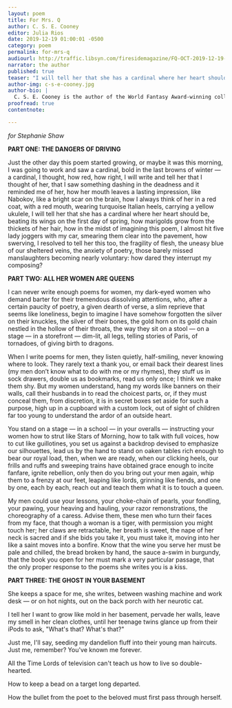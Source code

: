 ```yaml
---
layout: poem
title: For Mrs. Q
author: C. S. E. Cooney
editor: Julia Rios
date: 2019-12-19 01:00:01 -0500
category: poem
permalink: for-mrs-q
audiourl: http://traffic.libsyn.com/firesidemagazine/FQ-OCT-2019-12-19-For_Mrs._Q.mp3
narrator: the author
published: true
teaser: "I will tell her that she has a cardinal where her heart should be, beating its wings on the first day of spring"
author-img: c-s-e-cooney.jpg
author-bio: |
  C. S. E. Cooney is the author of the World Fantasy Award-winning collection _Bone Swans: Stories_, and the poetry collection _How to Flirt in Faerieland and Other Wild Rhymes_, which contains her Rhysling Award-Winning poem, “The Sea King’s Second Bride.” Her novella, _Desdemona and the Deep_, is forthcoming in July 2019 from Tor.com Publishing. Her recent fiction can be found in Ellen Datlow’s _Mad Hatters and March Hares_, Rich Horton’s _Year’s Best Science Fiction and Fantasy_, _Lightspeed Magazine_, _Strange Horizons_, _Uncanny Magazine_, and elsewhere.
proofread: true
contentnote:

---
```


_for Stephanie Shaw_

**PART ONE: THE DANGERS OF DRIVING**

Just the other day this poem started growing, or maybe it was this morning, I was going to work and saw a cardinal, bold in the last browns of winter — a cardinal, I thought, how red, how right, I will write and tell her that I thought of her, that I saw something dashing in the deadness and it reminded me of her, how her mouth leaves a lasting impression, like Nabokov, like a bright scar on the brain, how I always think of her in a red coat, with a red mouth, wearing turquoise Italian heels, carrying a yellow ukulele, I will tell her that she has a cardinal where her heart should be, beating its wings on the first day of spring, how marigolds grow from the thickets of her hair, how in the midst of imagining this poem, I almost hit five lady joggers with my car, smearing them clear into the pavement, how swerving, I resolved to tell her this too, the fragility of flesh, the uneasy blue of our sheltered veins, the anxiety of poetry, those barely missed manslaughters becoming nearly voluntary: how dared they interrupt my composing?

**PART TWO: ALL HER WOMEN ARE QUEENS**

I can never write enough poems for women, my dark-eyed women who demand barter for their tremendous dissolving attentions, who, after a certain paucity of poetry, a given dearth of verse, a slim reprieve that seems like loneliness, begin to imagine I have somehow forgotten the silver on their knuckles, the silver of their bones, the gold horn on its gold chain nestled in the hollow of their throats, the way they sit on a stool — on a stage — in a storefront — dim-lit, all legs, telling stories of Paris, of tornadoes, of giving birth to dragons.

When I write poems for men, they listen quietly, half-smiling, never knowing where to look. They rarely text a thank you, or email back their dearest lines (my men don’t know what to do with me or my rhymes), they stuff us in sock drawers, double us as bookmarks, read us only once; I think we make them shy. But my women understand, hang my words like banners on their walls, call their husbands in to read the choicest parts, or, if they must conceal them, from discretion, it is in secret boxes set aside for such a purpose, high up in a cupboard with a custom lock, out of sight of children far too young to understand the ardor of an outside heart.

You stand on a stage — in a school — in your overalls — instructing your women how to strut like Stars of Morning, how to talk with full voices, how to cut like guillotines, you set us against a backdrop devised to emphasize our silhouettes, lead us by the hand to stand on oaken tables rich enough to bear our royal load, then, when we are ready, when our clicking heels, our frills and ruffs and sweeping trains have obtained grace enough to incite fanfare, ignite rebellion, only then do you bring out your men again, whip them to a frenzy at our feet, leaping like lords, grinning like fiends, and one by one, each by each, reach out and teach them what it is to touch a queen.

My men could use your lessons, your choke-chain of pearls, your fondling, your pawing, your heaving and hauling, your razor remonstrations, the choreography of a caress. Advise them, these men who turn their faces from my face, that though a woman is a tiger, with permission you might touch her; her claws are retractable, her breath is sweet, the nape of her neck is sacred and if she bids you take it, you must take it, moving into her like a saint moves into a bonfire. Know that the wine you serve her must be pale and chilled, the bread broken by hand, the sauce a-swim in burgundy, that the book you open for her must mark a very particular passage, that the only proper response to the poems she writes you is a kiss.

**PART THREE: THE GHOST IN YOUR BASEMENT**

She keeps a space for me, she writes, between washing machine and work desk — or on hot nights, out on the back porch with her neurotic cat.  

I tell her I want to grow like mold in her basement, pervade her walls, leave my smell in her clean clothes, until her teenage twins glance up from their iPods to ask, "What's that? What's that?"  

Just me, I'll say, seeding my dandelion fluff into their young man haircuts. Just me, remember? You've known me forever.  

All the Time Lords of television can't teach us how to live so double-hearted.

How to keep a bead on a target long departed.  

How the bullet from the poet to the beloved must first pass through herself.
